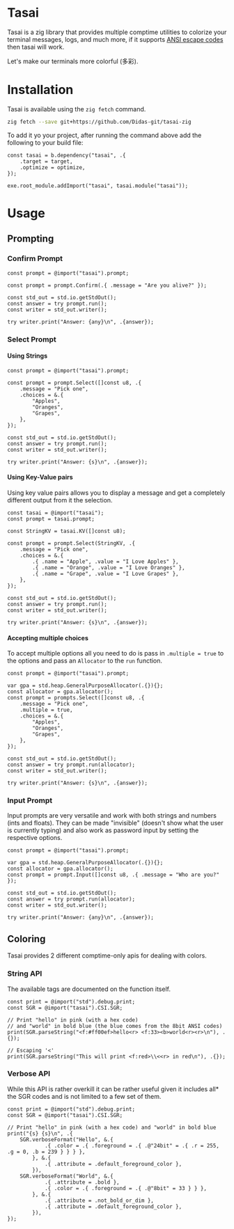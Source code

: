 # Tasai

Tasai is a zig library that provides multiple comptime utilities to colorize your terminal messages, logs, and much more, if it supports [ANSI escape codes](https://en.wikipedia.org/wiki/ANSI_escape_code) then tasai will work.

Let's make our terminals more colorful (多彩).

# Installation

Tasai is available using the `zig fetch` command.

```sh
zig fetch --save git+https://github.com/Didas-git/tasai-zig
```

To add it yo your project, after running the command above add the following to your build file:

```zig
const tasai = b.dependency("tasai", .{
    .target = target,
    .optimize = optimize,
});

exe.root_module.addImport("tasai", tasai.module("tasai"));
```

# Usage

## Prompting

### Confirm Prompt

```zig
const prompt = @import("tasai").prompt;

const prompt = prompt.Confirm(.{ .message = "Are you alive?" });

const std_out = std.io.getStdOut();
const answer = try prompt.run();
const writer = std_out.writer();

try writer.print("Answer: {any}\n", .{answer});
```

### Select Prompt

#### Using Strings

```zig
const prompt = @import("tasai").prompt;

const prompt = prompt.Select([]const u8, .{ 
    .message = "Pick one", 
    .choices = &.{
        "Apples",
        "Oranges",
        "Grapes",
    }, 
});

const std_out = std.io.getStdOut();
const answer = try prompt.run();
const writer = std_out.writer();

try writer.print("Answer: {s}\n", .{answer});
```

#### Using Key-Value pairs

Using key value pairs allows you to display a message and get a completely different output from it the selection.

```zig
const tasai = @import("tasai");
const prompt = tasai.prompt;

const StringKV = tasai.KV([]const u8);

const prompt = prompt.Select(StringKV, .{ 
    .message = "Pick one", 
    .choices = &.{
        .{ .name = "Apple", .value = "I Love Apples" },
        .{ .name = "Orange", .value = "I Love Oranges" },
        .{ .name = "Grape", .value = "I Love Grapes" },
    }, 
});

const std_out = std.io.getStdOut();
const answer = try prompt.run();
const writer = std_out.writer();

try writer.print("Answer: {s}\n", .{answer});
```

#### Accepting multiple choices

To accept multiple options all you need to do is pass in `.multiple = true` to the options and pass an `Allocator` to the `run` function.

```zig
const prompt = @import("tasai").prompt;

var gpa = std.heap.GeneralPurposeAllocator(.{}){};
const allocator = gpa.allocator();
const prompt = prompts.Select([]const u8, .{ 
    .message = "Pick one",
    .multiple = true,
    .choices = &.{
        "Apples",
        "Oranges",
        "Grapes",
    }, 
});

const std_out = std.io.getStdOut();
const answer = try prompt.run(allocator);
const writer = std_out.writer();

try writer.print("Answer: {s}\n", .{answer});
```

### Input Prompt

Input prompts are very versatile and work with both strings and numbers (ints and floats).
They can be made "invisible" (doesn't show what the user is currently typing) and also work as password input by setting the respective options.

```zig
const prompt = @import("tasai").prompt;

var gpa = std.heap.GeneralPurposeAllocator(.{}){};
const allocator = gpa.allocator();
const prompt = prompt.Input([]const u8, .{ .message = "Who are you?" });

const std_out = std.io.getStdOut();
const answer = try prompt.run(allocator);
const writer = std_out.writer();

try writer.print("Answer: {any}\n", .{answer});
```

## Coloring

Tasai provides 2 different comptime-only apis for dealing with colors.

### String API

The available tags are documented on the function itself.

```zig
const print = @import("std").debug.print;
const SGR = @import("tasai").CSI.SGR;

// Print "hello" in pink (with a hex code)
// and "world" in bold blue (the blue comes from the 8bit ANSI codes)
print(SGR.parseString("<f:#ff00ef>hello<r> <f:33><b>world<r><r>\n"), .{});

// Escaping '<'
print(SGR.parseString("This will print <f:red>\\<<r> in red\n"), .{});
```

### Verbose API

While this API is rather overkill it can be rather useful given it includes all* the SGR codes and is not limited to a few set of them.

```zig
const print = @import("std").debug.print;
const SGR = @import("tasai").CSI.SGR;

// Print "hello" in pink (with a hex code) and "world" in bold blue
print("{s} {s}\n", .{
    SGR.verboseFormat("Hello", &.{
            .{ .color = .{ .foreground = .{ .@"24bit" = .{ .r = 255, .g = 0, .b = 239 } } } },
        }, &.{
            .{ .attribute = .default_foreground_color },
        }),
    SGR.verboseFormat("World", &.{
            .{ .attribute = .bold },
            .{ .color = .{ .foreground = .{ .@"8bit" = 33 } } },
        }, &.{
            .{ .attribute = .not_bold_or_dim },
            .{ .attribute = .default_foreground_color },
        }),
});
```